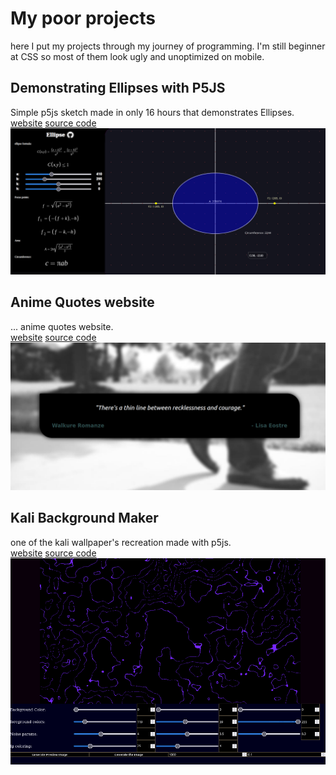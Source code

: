 # My poor projects  
here I put my projects through my journey of programming. I'm still beginner at CSS so most of them look ugly and unoptimized on mobile.

## Demonstrating Ellipses with P5JS
Simple p5js sketch made in only 16 hours that demonstrates Ellipses.\
[website](https://clod44.github.io/p5js-ellipse-visualization/)
[source code](https://github.com/clod44/p5js-ellipse-visualization)
![p5js ellipses website screenshot](/docs/assets/p5jsEllipsesWebsite.png)

## Anime Quotes website  
... anime quotes website.\
[website](https://clod44.github.io/html-anime-quotest-test)
[source code](https://github.com/clod44/html-anime-quotest-test)
![anime quotes website screenshot](/docs/assets/htmlAnimeQuotesTestScreenshot.png)

## Kali Background Maker
one of the kali wallpaper's recreation made with p5js. \
[website](https://clod44.github.io/kali-wallpaper-maker/)
[source code](https://github.com/clod44/kali-wallpaper-maker)
![kali wallpaper maker screenshot](/docs/assets/kaliWallpaperMakerScreenShot.png)








